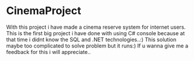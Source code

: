 # CinemaProject
With this project i have made a cinema reserve system for internet users. This is the first big project i have done with using C# console because at that time i didnt know the SQL and .NET technologies..:) This solution maybe too complicated to solve problem but it runs:) If u wanna give me a feedback for this i will appreciate..

